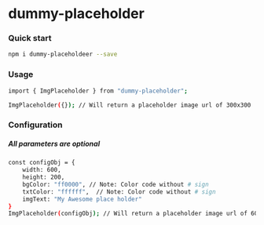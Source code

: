 # dummy-placeholder

### Quick start

```bash
npm i dummy-placeholdeer --save
```

### Usage

```bash
import { ImgPlaceholder } from "dummy-placeholder";

ImgPlaceholder({}); // Will return a placeholder image url of 300x300
```

### Configuration

##### All parameters are optional

####

```bash
const configObj = {
    width: 600,
    height: 200,
    bgColor: "ff0000", // Note: Color code without # sign
    txtColor: "ffffff",  // Note: Color code without # sign
    imgText: "My Awesome place holder"
}
ImgPlaceholder(configObj); // Will return a placeholder image url of 600x200 with red background and White text
```
